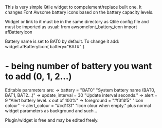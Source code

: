 This is very simple Qtile widget to compelement/replace built one.
It changes Font Awsome battery icons based on the battery capacity levels.

Widget or link to it must be in the same directory as Qtile config file and must be imported as usual:
from awsomefont_battery_icon import afBatteryIcon

Battery name is set to BAT0 by default. To change it add:
widget.afBatteryIcon(
battery="BAT#"
).

# - being number of battery you want to add (0, 1, 2...)

Editable parameters are:
-> battery = "BAT0"
"System battery name (BAT0, BAT1, BAT2...)"
-> update_interval = 30
"Update interval seconds."
-> alert = 9
"Alert battery level. x out of 100%"
-> foreground = "#f3f4f5"
"Icon colour"
-> alert_colour = "#cd1f3f"
"Icon olour when empty."
plus normal widget parameters as background and such...

Plugin/widget is free and may be edited freely.
